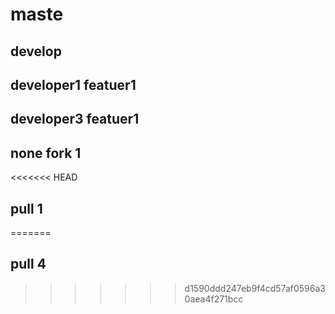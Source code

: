 # maste 
## develop
## developer1 featuer1
## developer3 featuer1
## none fork 1
<<<<<<< HEAD
## pull 1
=======
## pull 4
>>>>>>> d1590ddd247eb9f4cd57af0596a30aea4f271bcc
